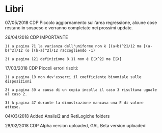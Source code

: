 # Libri
07/05/2018 CDP Piccolo aggiornamento sull'area regressione, alcune cose restano in sospeso e verranno completate nei prossimi    update.

26/04/2018 CDP IMPORTANTE
    
    1) a pagina 71 la varianza dell'uniforme non è [(a+b)^2]/12 ma [(a-b)^2]/12 (o [(b-a)^2]/12 raccogliendo -1) 
    
    2) a pagina 121 definizione 8.11 non è E[X^2] ma E[X]
    
17/03/2018 CDP Piccoli errori risolti:

    1) a pagina 10 non dev'esserci il coefficiente binomiale sulle disposizioni
    
    2) a pagina 30 a causa di un copia incolla il caso 3 risultava uguale al caso 2.
    
    3) A pagina 47 durante la dimostrazione mancava una E di valore atteso.

04/03/2018 Added Analisi2 and RetiLogiche folders

28/02/2018 CDP Alpha version uploaded, GAL Beta version uploaded
